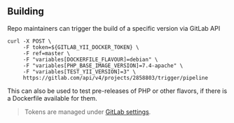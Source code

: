 ## Building

Repo maintainers can trigger the build of a specific version via GitLab API

    curl -X POST \
         -F token=${GITLAB_YII_DOCKER_TOKEN} \
         -F ref=master \
         -F "variables[DOCKERFILE_FLAVOUR]=debian" \
         -F "variables[PHP_BASE_IMAGE_VERSION]=7.4-apache" \
         -F "variables[TEST_YII_VERSION]=3" \
         https://gitlab.com/api/v4/projects/2858803/trigger/pipeline    

This can also be used to test pre-releases of PHP or other flavors, if there is a Dockerfile available for them.

> Tokens are managed under [GitLab settings](https://docs.gitlab.com/ee/user/profile/personal_access_tokens.html).
